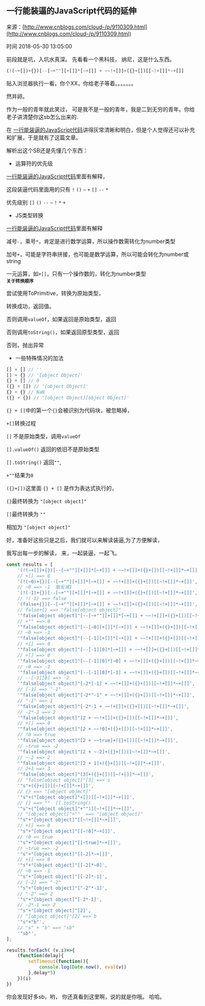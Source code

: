 ## 一行能装逼的JavaScript代码的延伸

来源：[http://www.cnblogs.com/cloud-/p/9110309.html](http://www.cnblogs.com/cloud-/p/9110309.html)

时间 2018-05-30 13:05:00


前段就是坑，入坑水真深。 先看看一个黑科技， 纳尼，这是什么东西。

```js
(!(~+[])+{})[--[~+""][+[]]*[~+[]] + ~~!+[]]+({}+[])[[~!+[]]*~+[]]
```


贴入浏览器执行一看，你个XX，你给老子等着。。。。。。。

然并卵。

作为一般的青年就此笑过， 可是我不是一般的青年，我是二到无穷的青年。你给老子讲清楚你这sb怎么出来的.

在  [一行能装逼的JavaScript代码][0]讲得灰常清晰和明白，但是个人觉得还可以补充和扩展，于是就有了这篇文章。

解析出这个SB还是先懂几个东西：



* 运算符的优先级      

 [一行能装逼的JavaScript代码][0]里面有解释，      

这段装逼代码里面用的只有 `!` `()` `~` `+` `[]` `--` `*`      

优先级别 `[]` `()` `--` `~` `!` `*` `+`    
* JS类型转换      

 [一行能装逼的JavaScript代码][0]里面有解释      

减号`-`，乘号`*`，肯定是进行数学运算，所以操作数需转化为number类型      

加号`+`，可能是字符串拼接，也可能是数学运算，所以可能会转化为number或string      

一元运算，如`+[]`，只有一个操作数的，转化为number类型      
 **`关于转换顺序`**       

尝试使用ToPrimitive，转换为原始类型，      

转换成功，返回值。      

否则调用`valueOf`，如果返回是原始类型，返回      

否则调用`toString()`，如果返回原型类型，返回      

否则，抛出异常    

* 一些特殊情况的加法

```js
[] + [] // ''
[] + {} // '[object Object]'
{} + [] // 0
({} + []) // '[object Object]'
{} + {} // NaN
({} + {}) // '[object Object][object Object]'
```


`{} + []`中的第一个`{}`会被识别为代码块，被忽略掉，

`+[]`转换过程

`[]` 不是原始类型，调用`valueOf`

`[].valueOf()` 返回的依旧不是原始类型

`[].toString()` 返回`""`,

`+""`结果为`0`

`({}+[])`这里面 `{} + []` 是作为表达式执行的，

`{}`最终转换为 `"[object object]"`

`[]`最终转换为 `""`

相加为 `"[object object]"`

          
  


好，准备好这些只是之后，我们就可以来解读装逼,为了方便解读，

我写出每一步的解读， 来，一起装逼，一起飞。

```js
const results = [
    '(!(~+[])+{})[--[~+""][+[]]*[~+[]] + ~~!+[]]+({}+[])[[~!+[]]*~+[]]', 
    // +[] ==> 0
    '(!(~0)+{})[--[~+""][+[]]*[~+[]] + ~~!+[]]+({}+[])[[~!+[]]*~+[]]',
    // ~0 ==> -1  取反减1
    '(!(-1)+{})[--[~+""][+[]]*[~+[]] + ~~!+[]]+({}+[])[[~!+[]]*~+[]]',
    // !(-1) ==> false 
    '(false+{})[--[~+""][+[]]*[~+[]] + ~~!+[]]+({}+[])[[~!+[]]*~+[]]',
    // false+{} ==> "false[object object]"
    '"false[object object]"[--[~+""][+[]]*[~+[]] + ~~!+[]]+({}+[])[[~!+[]]*~+[]]',
    // +"" ==> 0
    '"false[object object]"[--[~0][+[]]*[~+[]] + ~~!+[]]+({}+[])[[~!+[]]*~+[]]',
    // ~0 ==> -1
    '"false[object object]"[--[-1][+[]]*[~+[]] + ~~!+[]]+({}+[])[[~!+[]]*~+[]]',
    // +[] ==> 0
    '"false[object object]"[--[-1][0]*[~+[]] + ~~!+[]]+({}+[])[[~!+[]]*~+[]]',
    // +[] ==> 0
    '"false[object object]"[--[-1][0]*[~0] + ~~!+[]]+({}+[])[[~!+[]]*~+[]]',
    // ~0 ==> -1
    '"false[object object]"[--[-1][0]*[-1] + ~~!+[]]+({}+[])[[~!+[]]*~+[]]',
    // --[-1][0] ==> -2
    '"false[object object]"[-2*[-1] + ~~!+[]]+({}+[])[[~!+[]]*~+[]]',
    // [-1] ==> "-1"
    '"false[object object]"[-2*"-1" + ~~!+[]]+({}+[])[[~!+[]]*~+[]]',
    // "-1" ==> 1
    '"false[object object]"[-2*-1 + ~~!+[]]+({}+[])[[~!+[]]*~+[]]',
    // -2*-1 ==> 2
    '"false[object object]"[2 + ~~!+[]]+({}+[])[[~!+[]]*~+[]]',
    // +[] ==> 0
    '"false[object object]"[2 + ~~!0]+({}+[])[[~!+[]]*~+[]]',
    // !0 ==> true
    '"false[object object]"[2 + ~~true]+({}+[])[[~!+[]]*~+[]]',
    // ~true ==> -2
    '"false[object object]"[2 + ~-2]+({}+[])[[~!+[]]*~+[]]',
    // ~-2 ==> 2
    '"false[object object]"[2 + 1]+({}+[])[[~!+[]]*~+[]]',
    // 2+1 ==> 3
    '"false[object object]"[3]+({}+[])[[~!+[]]*~+[]]',
    // "false[object object]"[3] ==> s
    '"s"+({}+[])[[~!+[]]*~+[]]',
    // {} ==> "[object object]"
    '"s"+("[object object]"+[])[[~!+[]]*~+[]]',
    // [] ==> ""  [].toString() 
    '"s"+("[object object]"+"")[[~!+[]]*~+[]]',
    // "[object object]"+""  ==> "[object object]"
    '"s"+"[object object]"[[~!+[]]*~+[]]',
    // +[] ==> 0
    '"s"+"[object object]"[[~!0]*~+[]]',
    // !0 => true
    '"s"+"[object object]"[[~true]*~+[]]',
    // ~true ==> -2
    '"s"+"[object object]"[[-2]*~+[]]',
    // +[] ==> 0
    '"s"+"[object object]"[[-2]*~0]',
    // ~0 ==> -1
    '"s"+"[object object]"[[-2]*-1]',
    // [-2] ==> "-2"
    '"s"+"[object object]"["-2"*-1]',
    // "-2" ==> 2
    '"s"+"[object object]"[-2*-1]',
    // -2*-1 ==> 2
    '"s"+"[object object]"[2]',
    // "[object object]"[2] ==> b
    '"s"+"b"',
    // "s" + "b" ==> "sb"
    '"sb"',
];

results.forEach( (v,i)=>{
    (function(delay){
        setTimeout(function(){
            console.log(Date.now(), eval(v))
        },delay*5)
    })(i)    
})
```

你会发现好多sb，哟， 你还真看到这里啊，说的就是你哦。 哈哈。



[0]: http://www.jfh.com/jfperiodical/article/3224
[1]: http://www.jfh.com/jfperiodical/article/3224
[2]: http://www.jfh.com/jfperiodical/article/3224